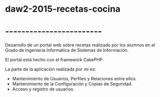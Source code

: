 # daw2-2015-recetas-cocina
# ------------------------

Desarrollo de un portal web sobre recetas realizado por los alumnos en el Grado de Ingeniería Informática de Sistemas de
Información.

El portal está hecho con el framework CakePHP.

La parte de la aplicación realizada por mi es:
  - Mantenimiento de Usuarios, Perfiles y Relaciones entre ellos.
  - Mantenimiento de la Configuración y Copias de Seguridad.
  - Acceso y registro de usuarios.
